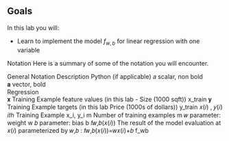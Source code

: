 ## Goals
In this lab you will:
- Learn to implement the model $f_{w,b}$ for linear regression with one variable

Notation
Here is a summary of some of the notation you will encounter.

General
Notation	Description	Python (if applicable)
𝑎
 	scalar, non bold	
𝐚
 	vector, bold	
Regression		
𝐱
 	Training Example feature values (in this lab - Size (1000 sqft))	x_train
𝐲
 	Training Example targets (in this lab Price (1000s of dollars))	y_train
𝑥(𝑖)
 ,  𝑦(𝑖)
 	 𝑖𝑡ℎ
 Training Example	x_i, y_i
m	Number of training examples	m
𝑤
 	parameter: weight	w
𝑏
 	parameter: bias	b
𝑓𝑤,𝑏(𝑥(𝑖))
 	The result of the model evaluation at  𝑥(𝑖)
  parameterized by  𝑤,𝑏
 :  𝑓𝑤,𝑏(𝑥(𝑖))=𝑤𝑥(𝑖)+𝑏
 	f_wb

